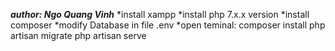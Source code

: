 ___author: Ngo Quang Vinh___
*install xampp
*install php 7.x.x version
*install composer
*modify Database in file .env
*open teminal:
    composer install
    php artisan migrate
    php artisan serve
